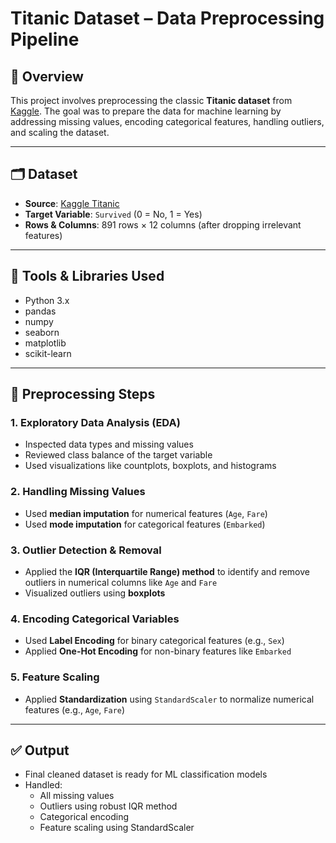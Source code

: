 # Titanic Dataset – Data Preprocessing Pipeline

## 📌 Overview

This project involves preprocessing the classic **Titanic dataset** from [Kaggle](https://www.kaggle.com/datasets/yasserh/titanic-dataset). The goal was to prepare the data 
for machine learning by addressing missing values, encoding categorical features, handling outliers, and scaling the dataset.

---

## 🗂️ Dataset

- **Source**: [Kaggle Titanic](https://www.kaggle.com/datasets/yasserh/titanic-dataset)
- **Target Variable**: `Survived` (0 = No, 1 = Yes)
- **Rows & Columns**: 891 rows × 12 columns (after dropping irrelevant features)
  
---

## 🧰 Tools & Libraries Used

- Python 3.x
- pandas
- numpy
- seaborn
- matplotlib
- scikit-learn

---

## 🔄 Preprocessing Steps

### 1. Exploratory Data Analysis (EDA)
- Inspected data types and missing values
- Reviewed class balance of the target variable
- Used visualizations like countplots, boxplots, and histograms

### 2. Handling Missing Values
- Used **median imputation** for numerical features (`Age`, `Fare`)
- Used **mode imputation** for categorical features (`Embarked`)

### 3. Outlier Detection & Removal
- Applied the **IQR (Interquartile Range) method** to identify and remove outliers in numerical columns like `Age` and `Fare`
- Visualized outliers using **boxplots**

### 4. Encoding Categorical Variables
- Used **Label Encoding** for binary categorical features (e.g., `Sex`)
- Applied **One-Hot Encoding** for non-binary features like `Embarked`

### 5. Feature Scaling
- Applied **Standardization** using `StandardScaler` to normalize numerical features (e.g., `Age`, `Fare`)

---

## ✅ Output

- Final cleaned dataset is ready for ML classification models
- Handled:
  - All missing values
  - Outliers using robust IQR method
  - Categorical encoding
  - Feature scaling using StandardScaler
